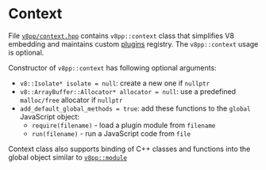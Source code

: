 # Context

File [`v8pp/context.hpp`](../v8pp/context.hpp) contains `v8pp::context` class
that simplifies V8 embedding and maintains custom [plugins](plugins.md)
registry. The `v8pp::context` usage is optional.

Constructor of `v8pp::context` has following optional arguments:
  * `v8::Isolate* isolate = null`: create a new one if `nullptr`
  * `v8::ArrayBuffer::Allocator* allocator = null`: use a predefined `malloc/free` allocator if `nullptr`
  * `add_default_global_methods = true`: add these functions to the `global` JavaScript object: 
    * `require(filename)` - load a plugin module from `filename`
    * `run(filename)` - run a JavaScript code from `file`


Context class also supports binding of C++ classes and functions into the
global object similar to [`v8pp::module`](wrapping.md#v8pp::module)
